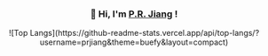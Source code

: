 <h3 align="center">👋 Hi, I'm <a href="https://prjiang.github.io">P.R. Jiang</a> !</h3>
<div align="center">
  ![Top Langs](https://github-readme-stats.vercel.app/api/top-langs/?username=prjiang&theme=buefy&layout=compact)
</div>
<!--
**prjiang/prjiang** is a ✨ _special_ ✨ repository because its `README.md` (this file) appears on your GitHub profile.

Here are some ideas to get you started:

- 🔭 I’m currently working on ...
- 🌱 I’m currently learning ...
- 👯 I’m looking to collaborate on ...
- 🤔 I’m looking for help with ...
- 💬 Ask me about ...
- 📫 How to reach me: ...
- 😄 Pronouns: ...
- ⚡ Fun fact: ...

### Hi there 👋
-->
